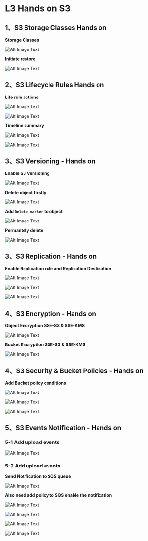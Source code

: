 # **L3 Hands on S3**


## **1、S3 Storage Classes Hands on**

**Storage Classes**

![Alt Image Text](../images//8_28.png "body image") 

**Initiate restore**

![Alt Image Text](../images//8_29.png "body image") 

## **2、S3 Lifecycle Rules Hands on**

**Life rule actions**

![Alt Image Text](../images//8_30.png "body image") 

![Alt Image Text](../images//8_31.png "body image") 

**Timeline summary**

![Alt Image Text](../images//8_32.png "body image") 

![Alt Image Text](../images//8_33.png "body image") 


## **3、S3 Versioning - Hands on**

**Enable S3 Versioning**

![Alt Image Text](../images//8_34.png "body image") 

**Delete object firstly**

![Alt Image Text](../images//8_35.png "body image") 

**Add `Delete marker` to object**

![Alt Image Text](../images//8_36.png "body image") 

**Permantely delete**

![Alt Image Text](../images//8_37.png "body image") 


## **3、S3 Replication - Hands on**

**Enable Replication rule and Replication Destination**

![Alt Image Text](../images//8_38.png "body image") 


![Alt Image Text](../images//8_39.png "body image") 

![Alt Image Text](../images//8_40.png "body image") 

## **4、S3 Encryption - Hands on**

**Object Encryption SSE-S3 & SSE-KMS**

![Alt Image Text](../images//8_41.png "body image") 


**Bucket Encryption SSE-S3 & SSE-KMS**

![Alt Image Text](../images//8_42.png "body image") 

## **4、S3 Security & Bucket Policies - Hands on**

**Add Bucket policy conditions**

![Alt Image Text](../images//8_43.png "body image") 

![Alt Image Text](../images//8_44.png "body image") 

![Alt Image Text](../images//8_45.png "body image") 


## **5、S3 Events Notification - Hands on**

### **5-1 Add upload events** 

![Alt Image Text](../images//8_46.png "body image") 

### **5-2 Add upload events** 

**Send Notification to SQS queue**

![Alt Image Text](../images//8_47.png "body image") 

**Also need add policy to SQS enable the notification**

![Alt Image Text](../images//8_48.png "body image") 


![Alt Image Text](../images//8_49.png "body image") 

![Alt Image Text](../images//8_50.png "body image") 

![Alt Image Text](../images//8_51.png "body image") 